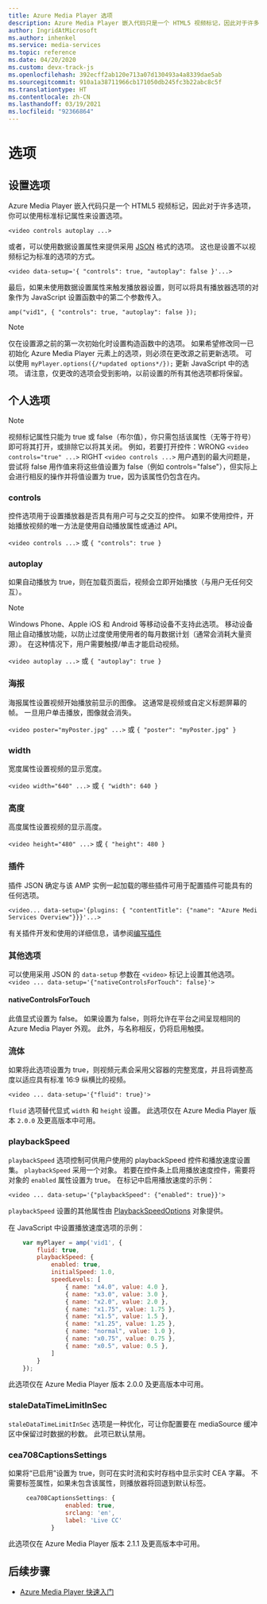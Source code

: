 ```yaml
---
title: Azure Media Player 选项
description: Azure Media Player 嵌入代码只是一个 HTML5 视频标记，因此对于许多选项，你可以使用标准标记属性来设置选项。
author: IngridAtMicrosoft
ms.author: inhenkel
ms.service: media-services
ms.topic: reference
ms.date: 04/20/2020
ms.custom: devx-track-js
ms.openlocfilehash: 392ecff2ab120e713a07d130493a4a8339dae5ab
ms.sourcegitcommit: 910a1a38711966cb171050db245fc3b22abc8c5f
ms.translationtype: HT
ms.contentlocale: zh-CN
ms.lasthandoff: 03/19/2021
ms.locfileid: "92366864"
---
```

# <a name="options"></a>选项 #

## <a name="setting-options"></a>设置选项 ##

Azure Media Player 嵌入代码只是一个 HTML5 视频标记，因此对于许多选项，你可以使用标准标记属性来设置选项。

`<video controls autoplay ...>`

或者，可以使用数据设置属性来提供采用 [JSON](http://json.org/example.html) 格式的选项。 这也是设置不以视频标记为标准的选项的方式。

`<video data-setup='{ "controls": true, "autoplay": false }'...>`

最后，如果未使用数据设置属性来触发播放器设置，则可以将具有播放器选项的对象作为 JavaScript 设置函数中的第二个参数传入。

`amp("vid1", { "controls": true, "autoplay": false });`

> [!NOTE]
> 仅在设置源之前的第一次初始化时设置构造函数中的选项。  如果希望修改同一已初始化 Azure Media Player 元素上的选项，则必须在更改源之前更新选项。 可以使用 `myPlayer.options({/*updated options*/});` 更新 JavaScript 中的选项。 请注意，仅更改的选项会受到影响，以前设置的所有其他选项都将保留。

## <a name="individual-options"></a>个人选项 ##

> [!NOTE]
>视频标记属性只能为 true 或 false（布尔值），你只需包括该属性（无等于符号）即可将其打开，或排除它以将其关闭。 例如，若要打开控件：WRONG `<video controls="true" ...>` RIGHT `<video controls ...>` 用户遇到的最大问题是，尝试将 false 用作值来将这些值设置为 false（例如 controls="false"），但实际上会进行相反的操作并将值设置为 true，因为该属性仍包含在内。

### <a name="controls"></a>controls ###

控件选项用于设置播放器是否具有用户可与之交互的控件。 如果不使用控件，开始播放视频的唯一方法是使用自动播放属性或通过 API。

`<video controls ...>` 或 `{ "controls": true }`

### <a name="autoplay"></a>autoplay ###

如果自动播放为 true，则在加载页面后，视频会立即开始播放（与用户无任何交互）。

> [!NOTE]
> Windows Phone、Apple iOS 和 Android 等移动设备不支持此选项。 移动设备阻止自动播放功能，以防止过度使用使用者的每月数据计划（通常会消耗大量资源）。 在这种情况下，用户需要触摸/单击才能启动视频。

`<video autoplay ...>` 或 `{ "autoplay": true }`

### <a name="poster"></a>海报 ###
海报属性设置视频开始播放前显示的图像。 这通常是视频或自定义标题屏幕的帧。 一旦用户单击播放，图像就会消失。

`<video poster="myPoster.jpg" ...>` 或 `{ "poster": "myPoster.jpg" }`

### <a name="width"></a>width ###

宽度属性设置视频的显示宽度。

`<video width="640" ...>` 或 `{ "width": 640 }`

### <a name="height"></a>高度 ###

高度属性设置视频的显示高度。

`<video height="480" ...>` 或 `{ "height": 480 }`

### <a name="plugins"></a>插件 ###

插件 JSON 确定与该 AMP 实例一起加载的哪些插件可用于配置插件可能具有的任何选项。

   `<video... data-setup='{plugins: { "contentTitle": {"name": "Azure Medi Services Overview"}}}'...>`

有关插件开发和使用的详细信息，请参阅[编写插件](azure-media-player-writing-plugins.md)

### <a name="other-options"></a>其他选项 ###

可以使用采用 JSON 的 `data-setup` 参数在 `<video>` 标记上设置其他选项。
`<video ... data-setup='{"nativeControlsForTouch": false}'>`

#### <a name="nativecontrolsfortouch"></a>nativeControlsForTouch ####

此值显式设置为 false。 如果设置为 false，则将允许在平台之间呈现相同的 Azure Media Player 外观。  此外，与名称相反，仍将启用触摸。

### <a name="fluid"></a>流体 ###

如果将此选项设置为 true，则视频元素会采用父容器的完整宽度，并且将调整高度以适应具有标准 16:9 纵横比的视频。

`<video ... data-setup='{"fluid": true}'>`

`fluid` 选项替代显式 `width` 和 `height` 设置。 此选项仅在 Azure Media Player 版本 `2.0.0` 及更高版本中可用。

### <a name="playbackspeed"></a>playbackSpeed ###

`playbackSpeed` 选项控制可供用户使用的 playbackSpeed 控件和播放速度设置集。 `playbackSpeed` 采用一个对象。 若要在控件条上启用播放速度控件，需要将对象的 `enabled` 属性设置为 true。 在标记中启用播放速度的示例：

`<video ... data-setup='{"playbackSpeed": {"enabled": true}}'>`


`playbackSpeed` 设置的其他属性由 [PlaybackSpeedOptions](/javascript/api/azuremediaplayer/amp.player.playbackspeedoptions) 对象提供。

在 JavaScript 中设置播放速度选项的示例：

```javascript
    var myPlayer = amp('vid1', {
        fluid: true,
        playbackSpeed: {
            enabled: true,
            initialSpeed: 1.0,
            speedLevels: [
                { name: "x4.0", value: 4.0 },
                { name: "x3.0", value: 3.0 },
                { name: "x2.0", value: 2.0 },
                { name: "x1.75", value: 1.75 },
                { name: "x1.5", value: 1.5 },
                { name: "x1.25", value: 1.25 },
                { name: "normal", value: 1.0 },
                { name: "x0.75", value: 0.75 },
                { name: "x0.5", value: 0.5 },
            ]
        }
    });
```

此选项仅在 Azure Media Player 版本 2.0.0 及更高版本中可用。

### <a name="staledatatimelimitinsec"></a>staleDataTimeLimitInSec ###

`staleDataTimeLimitInSec` 选项是一种优化，可让你配置要在 mediaSource 缓冲区中保留过时数据的秒数。 此项已默认禁用。

### <a name="cea708captionssettings"></a>cea708CaptionsSettings ###

如果将“已启用”设置为 true，则可在实时流和实时存档中显示实时 CEA 字幕。 不需要标签属性，如果未包含该属性，则播放器将回退到默认标签。

```javascript
     cea708CaptionsSettings: {
                enabled: true,
                srclang: 'en',
                label: 'Live CC'
            }
```

此选项仅在 Azure Media Player 版本 2.1.1 及更高版本中可用。

## <a name="next-steps"></a>后续步骤 ##

- [Azure Media Player 快速入门](azure-media-player-quickstart.md)
